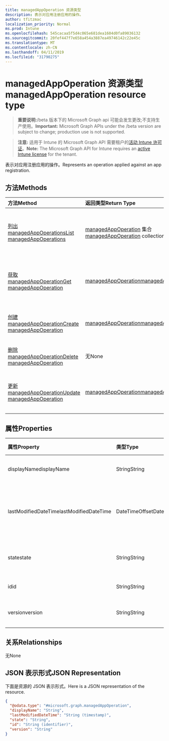 ```yaml
---
title: managedAppOperation 资源类型
description: 表示对应用注册应用的操作。
author: tfitzmac
localization_priority: Normal
ms.prod: Intune
ms.openlocfilehash: 545cacaa5f5d4c065e681dea1604d0fa89036132
ms.sourcegitcommit: 20fef447f7e658a454a3887ea49746142c22e45c
ms.translationtype: MT
ms.contentlocale: zh-CN
ms.lasthandoff: 04/11/2019
ms.locfileid: "31790275"
---
```

# <a name="managedappoperation-resource-type"></a><span data-ttu-id="da199-103">managedAppOperation 资源类型</span><span class="sxs-lookup"><span data-stu-id="da199-103">managedAppOperation resource type</span></span>

> <span data-ttu-id="da199-104">**重要说明:**/beta 版本下的 Microsoft Graph api 可能会发生更改;不支持生产使用。</span><span class="sxs-lookup"><span data-stu-id="da199-104">**Important:** Microsoft Graph APIs under the /beta version are subject to change; production use is not supported.</span></span>

> <span data-ttu-id="da199-105">**注意:** 适用于 Intune 的 Microsoft Graph API 需要租户的[活动 Intune 许可证](https://go.microsoft.com/fwlink/?linkid=839381)。</span><span class="sxs-lookup"><span data-stu-id="da199-105">**Note:** The Microsoft Graph API for Intune requires an [active Intune license](https://go.microsoft.com/fwlink/?linkid=839381) for the tenant.</span></span>

<span data-ttu-id="da199-106">表示对应用注册应用的操作。</span><span class="sxs-lookup"><span data-stu-id="da199-106">Represents an operation applied against an app registration.</span></span>

## <a name="methods"></a><span data-ttu-id="da199-107">方法</span><span class="sxs-lookup"><span data-stu-id="da199-107">Methods</span></span>
|<span data-ttu-id="da199-108">方法</span><span class="sxs-lookup"><span data-stu-id="da199-108">Method</span></span>|<span data-ttu-id="da199-109">返回类型</span><span class="sxs-lookup"><span data-stu-id="da199-109">Return Type</span></span>|<span data-ttu-id="da199-110">说明</span><span class="sxs-lookup"><span data-stu-id="da199-110">Description</span></span>|
|:---|:---|:---|
|[<span data-ttu-id="da199-111">列出 managedAppOperations</span><span class="sxs-lookup"><span data-stu-id="da199-111">List managedAppOperations</span></span>](../api/intune-mam-managedappoperation-list.md)|<span data-ttu-id="da199-112">[managedAppOperation](../resources/intune-mam-managedappoperation.md) 集合</span><span class="sxs-lookup"><span data-stu-id="da199-112">[managedAppOperation](../resources/intune-mam-managedappoperation.md) collection</span></span>|<span data-ttu-id="da199-113">列出 [managedAppOperation](../resources/intune-mam-managedappoperation.md) 对象的属性和关系。</span><span class="sxs-lookup"><span data-stu-id="da199-113">List properties and relationships of the [managedAppOperation](../resources/intune-mam-managedappoperation.md) objects.</span></span>|
|[<span data-ttu-id="da199-114">获取 managedAppOperation</span><span class="sxs-lookup"><span data-stu-id="da199-114">Get managedAppOperation</span></span>](../api/intune-mam-managedappoperation-get.md)|[<span data-ttu-id="da199-115">managedAppOperation</span><span class="sxs-lookup"><span data-stu-id="da199-115">managedAppOperation</span></span>](../resources/intune-mam-managedappoperation.md)|<span data-ttu-id="da199-116">读取 [managedAppOperation](../resources/intune-mam-managedappoperation.md) 对象的属性和关系。</span><span class="sxs-lookup"><span data-stu-id="da199-116">Read properties and relationships of the [managedAppOperation](../resources/intune-mam-managedappoperation.md) object.</span></span>|
|[<span data-ttu-id="da199-117">创建 managedAppOperation</span><span class="sxs-lookup"><span data-stu-id="da199-117">Create managedAppOperation</span></span>](../api/intune-mam-managedappoperation-create.md)|[<span data-ttu-id="da199-118">managedAppOperation</span><span class="sxs-lookup"><span data-stu-id="da199-118">managedAppOperation</span></span>](../resources/intune-mam-managedappoperation.md)|<span data-ttu-id="da199-119">创建新的 [managedAppOperation](../resources/intune-mam-managedappoperation.md) 对象。</span><span class="sxs-lookup"><span data-stu-id="da199-119">Create a new [managedAppOperation](../resources/intune-mam-managedappoperation.md) object.</span></span>|
|[<span data-ttu-id="da199-120">删除 managedAppOperation</span><span class="sxs-lookup"><span data-stu-id="da199-120">Delete managedAppOperation</span></span>](../api/intune-mam-managedappoperation-delete.md)|<span data-ttu-id="da199-121">无</span><span class="sxs-lookup"><span data-stu-id="da199-121">None</span></span>|<span data-ttu-id="da199-122">删除 [managedAppOperation](../resources/intune-mam-managedappoperation.md)。</span><span class="sxs-lookup"><span data-stu-id="da199-122">Deletes a [managedAppOperation](../resources/intune-mam-managedappoperation.md).</span></span>|
|[<span data-ttu-id="da199-123">更新 managedAppOperation</span><span class="sxs-lookup"><span data-stu-id="da199-123">Update managedAppOperation</span></span>](../api/intune-mam-managedappoperation-update.md)|[<span data-ttu-id="da199-124">managedAppOperation</span><span class="sxs-lookup"><span data-stu-id="da199-124">managedAppOperation</span></span>](../resources/intune-mam-managedappoperation.md)|<span data-ttu-id="da199-125">更新 [managedAppOperation](../resources/intune-mam-managedappoperation.md) 对象的属性。</span><span class="sxs-lookup"><span data-stu-id="da199-125">Update the properties of a [managedAppOperation](../resources/intune-mam-managedappoperation.md) object.</span></span>|

## <a name="properties"></a><span data-ttu-id="da199-126">属性</span><span class="sxs-lookup"><span data-stu-id="da199-126">Properties</span></span>
|<span data-ttu-id="da199-127">属性</span><span class="sxs-lookup"><span data-stu-id="da199-127">Property</span></span>|<span data-ttu-id="da199-128">类型</span><span class="sxs-lookup"><span data-stu-id="da199-128">Type</span></span>|<span data-ttu-id="da199-129">说明</span><span class="sxs-lookup"><span data-stu-id="da199-129">Description</span></span>|
|:---|:---|:---|
|<span data-ttu-id="da199-130">displayName</span><span class="sxs-lookup"><span data-stu-id="da199-130">displayName</span></span>|<span data-ttu-id="da199-131">String</span><span class="sxs-lookup"><span data-stu-id="da199-131">String</span></span>|<span data-ttu-id="da199-132">操作名称。</span><span class="sxs-lookup"><span data-stu-id="da199-132">The operation name.</span></span>|
|<span data-ttu-id="da199-133">lastModifiedDateTime</span><span class="sxs-lookup"><span data-stu-id="da199-133">lastModifiedDateTime</span></span>|<span data-ttu-id="da199-134">DateTimeOffset</span><span class="sxs-lookup"><span data-stu-id="da199-134">DateTimeOffset</span></span>|<span data-ttu-id="da199-135">上次修改应用操作的时间。</span><span class="sxs-lookup"><span data-stu-id="da199-135">The last time the app operation was modified.</span></span>|
|<span data-ttu-id="da199-136">state</span><span class="sxs-lookup"><span data-stu-id="da199-136">state</span></span>|<span data-ttu-id="da199-137">String</span><span class="sxs-lookup"><span data-stu-id="da199-137">String</span></span>|<span data-ttu-id="da199-138">操作的当前状态</span><span class="sxs-lookup"><span data-stu-id="da199-138">The current state of the operation</span></span>|
|<span data-ttu-id="da199-139">id</span><span class="sxs-lookup"><span data-stu-id="da199-139">id</span></span>|<span data-ttu-id="da199-140">String</span><span class="sxs-lookup"><span data-stu-id="da199-140">String</span></span>|<span data-ttu-id="da199-141">实体的键。</span><span class="sxs-lookup"><span data-stu-id="da199-141">Key of the entity.</span></span>|
|<span data-ttu-id="da199-142">version</span><span class="sxs-lookup"><span data-stu-id="da199-142">version</span></span>|<span data-ttu-id="da199-143">String</span><span class="sxs-lookup"><span data-stu-id="da199-143">String</span></span>|<span data-ttu-id="da199-144">实体的版本。</span><span class="sxs-lookup"><span data-stu-id="da199-144">Version of the entity.</span></span>|

## <a name="relationships"></a><span data-ttu-id="da199-145">关系</span><span class="sxs-lookup"><span data-stu-id="da199-145">Relationships</span></span>
<span data-ttu-id="da199-146">无</span><span class="sxs-lookup"><span data-stu-id="da199-146">None</span></span>

## <a name="json-representation"></a><span data-ttu-id="da199-147">JSON 表示形式</span><span class="sxs-lookup"><span data-stu-id="da199-147">JSON Representation</span></span>
<span data-ttu-id="da199-148">下面是资源的 JSON 表示形式。</span><span class="sxs-lookup"><span data-stu-id="da199-148">Here is a JSON representation of the resource.</span></span>
<!-- {
  "blockType": "resource",
  "keyProperty": "id",
  "@odata.type": "microsoft.graph.managedAppOperation"
}
-->
``` json
{
  "@odata.type": "#microsoft.graph.managedAppOperation",
  "displayName": "String",
  "lastModifiedDateTime": "String (timestamp)",
  "state": "String",
  "id": "String (identifier)",
  "version": "String"
}
```





